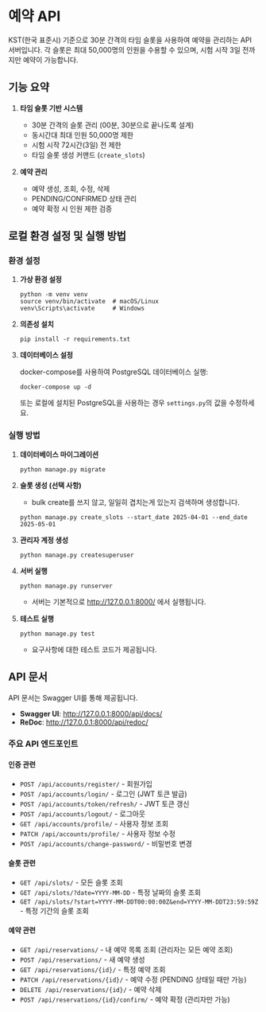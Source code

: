 # 예약 API

KST(한국 표준시) 기준으로 30분 간격의 타임 슬롯을 사용하여 예약을 관리하는 API 서버입니다. 각 슬롯은 최대 50,000명의 인원을 수용할 수 있으며, 시험 시작 3일 전까지만 예약이 가능합니다.

## 기능 요약

1. **타임 슬롯 기반 시스템**

   - 30분 간격의 슬롯 관리 (00분, 30분으로 끝나도록 설계)
   - 동시간대 최대 인원 50,000명 제한
   - 시험 시작 72시간(3일) 전 제한
   - 타임 슬롯 생성 커맨드 (`create_slots`)

2. **예약 관리**
   - 예약 생성, 조회, 수정, 삭제
   - PENDING/CONFIRMED 상태 관리
   - 예약 확정 시 인원 제한 검증

## 로컬 환경 설정 및 실행 방법

### 환경 설정

1. **가상 환경 설정**

   ```
   python -m venv venv
   source venv/bin/activate  # macOS/Linux
   venv\Scripts\activate     # Windows
   ```

2. **의존성 설치**

   ```
   pip install -r requirements.txt
   ```

3. **데이터베이스 설정**

   docker-compose를 사용하여 PostgreSQL 데이터베이스 실행:

   ```
   docker-compose up -d
   ```

   또는 로컬에 설치된 PostgreSQL을 사용하는 경우 `settings.py`의 값을 수정하세요.

### 실행 방법

1. **데이터베이스 마이그레이션**

   ```
   python manage.py migrate
   ```

2. **슬롯 생성 (선택 사항)**

   - bulk create를 쓰지 않고, 일일히 겹치는게 있는지 검색하며 생성합니다.

   ```
   python manage.py create_slots --start_date 2025-04-01 --end_date 2025-05-01
   ```

3. **관리자 계정 생성**

   ```
   python manage.py createsuperuser
   ```

4. **서버 실행**

   ```
   python manage.py runserver
   ```

   - 서버는 기본적으로 http://127.0.0.1:8000/ 에서 실행됩니다.

5. **테스트 실행**

   ```
   python manage.py test
   ```

   - 요구사항에 대한 테스트 코드가 제공됩니다.

## API 문서

API 문서는 Swagger UI를 통해 제공됩니다.

- **Swagger UI**: http://127.0.0.1:8000/api/docs/
- **ReDoc**: http://127.0.0.1:8000/api/redoc/

### 주요 API 엔드포인트

#### 인증 관련

- `POST /api/accounts/register/` - 회원가입
- `POST /api/accounts/login/` - 로그인 (JWT 토큰 발급)
- `POST /api/accounts/token/refresh/` - JWT 토큰 갱신
- `POST /api/accounts/logout/` - 로그아웃
- `GET /api/accounts/profile/` - 사용자 정보 조회
- `PATCH /api/accounts/profile/` - 사용자 정보 수정
- `POST /api/accounts/change-password/` - 비밀번호 변경

#### 슬롯 관련

- `GET /api/slots/` - 모든 슬롯 조회
- `GET /api/slots/?date=YYYY-MM-DD` - 특정 날짜의 슬롯 조회
- `GET /api/slots/?start=YYYY-MM-DDT00:00:00Z&end=YYYY-MM-DDT23:59:59Z` - 특정 기간의 슬롯 조회

#### 예약 관련

- `GET /api/reservations/` - 내 예약 목록 조회 (관리자는 모든 예약 조회)
- `POST /api/reservations/` - 새 예약 생성
- `GET /api/reservations/{id}/` - 특정 예약 조회
- `PATCH /api/reservations/{id}/` - 예약 수정 (PENDING 상태일 때만 가능)
- `DELETE /api/reservations/{id}/` - 예약 삭제
- `POST /api/reservations/{id}/confirm/` - 예약 확정 (관리자만 가능)
